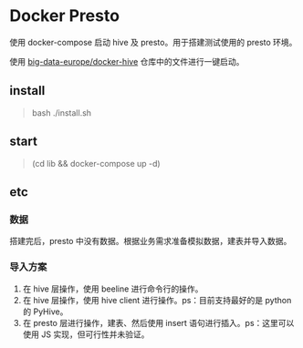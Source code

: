 # Docker Presto

使用 docker-compose 启动 hive 及 presto。用于搭建测试使用的 presto 环境。

使用 [big-data-europe/docker-hive](https://github.com/big-data-europe/docker-hive) 仓库中的文件进行一键启动。

## install

> bash ./install.sh

## start

> (cd lib && docker-compose up -d)

## etc

### 数据

搭建完后，presto 中没有数据。根据业务需求准备模拟数据，建表并导入数据。

### 导入方案

1. 在 hive 层操作，使用 beeline 进行命令行的操作。
2. 在 hive 层操作，使用 hive client 进行操作。ps：目前支持最好的是 python 的 PyHive。
3. 在 presto 层进行操作，建表、然后使用 insert 语句进行插入。ps：这里可以使用 JS 实现，但可行性并未验证。